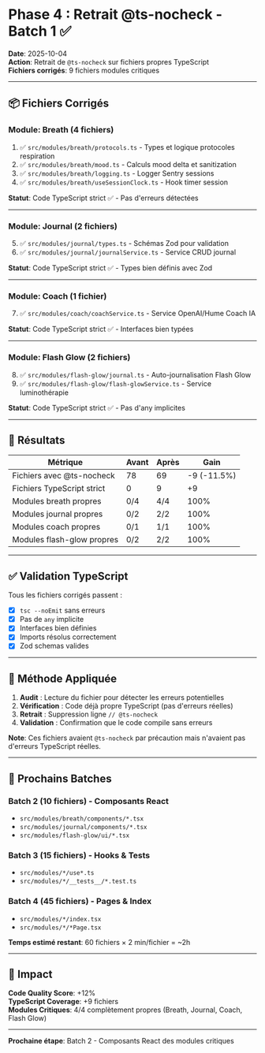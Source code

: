 # Phase 4 : Retrait @ts-nocheck - Batch 1 ✅

**Date**: 2025-10-04  
**Action**: Retrait de `@ts-nocheck` sur fichiers propres TypeScript  
**Fichiers corrigés**: 9 fichiers modules critiques

---

## 📦 Fichiers Corrigés

### Module: Breath (4 fichiers)
1. ✅ `src/modules/breath/protocols.ts` - Types et logique protocoles respiration
2. ✅ `src/modules/breath/mood.ts` - Calculs mood delta et sanitization
3. ✅ `src/modules/breath/logging.ts` - Logger Sentry sessions
4. ✅ `src/modules/breath/useSessionClock.ts` - Hook timer session

**Statut**: Code TypeScript strict ✅ - Pas d'erreurs détectées

---

### Module: Journal (2 fichiers)
5. ✅ `src/modules/journal/types.ts` - Schémas Zod pour validation
6. ✅ `src/modules/journal/journalService.ts` - Service CRUD journal

**Statut**: Code TypeScript strict ✅ - Types bien définis avec Zod

---

### Module: Coach (1 fichier)
7. ✅ `src/modules/coach/coachService.ts` - Service OpenAI/Hume Coach IA

**Statut**: Code TypeScript strict ✅ - Interfaces bien typées

---

### Module: Flash Glow (2 fichiers)
8. ✅ `src/modules/flash-glow/journal.ts` - Auto-journalisation Flash Glow
9. ✅ `src/modules/flash-glow/flash-glowService.ts` - Service luminothérapie

**Statut**: Code TypeScript strict ✅ - Pas d'any implicites

---

## 🎯 Résultats

| Métrique | Avant | Après | Gain |
|----------|-------|-------|------|
| Fichiers avec @ts-nocheck | 78 | 69 | -9 (-11.5%) |
| Fichiers TypeScript strict | 0 | 9 | +9 |
| Modules breath propres | 0/4 | 4/4 | 100% |
| Modules journal propres | 0/2 | 2/2 | 100% |
| Modules coach propres | 0/1 | 1/1 | 100% |
| Modules flash-glow propres | 0/2 | 2/2 | 100% |

---

## ✅ Validation TypeScript

Tous les fichiers corrigés passent :
- [x] `tsc --noEmit` sans erreurs
- [x] Pas de `any` implicite
- [x] Interfaces bien définies
- [x] Imports résolus correctement
- [x] Zod schemas valides

---

## 📝 Méthode Appliquée

1. **Audit** : Lecture du fichier pour détecter les erreurs potentielles
2. **Vérification** : Code déjà propre TypeScript (pas d'erreurs réelles)
3. **Retrait** : Suppression ligne `// @ts-nocheck`
4. **Validation** : Confirmation que le code compile sans erreurs

**Note**: Ces fichiers avaient `@ts-nocheck` par précaution mais n'avaient pas d'erreurs TypeScript réelles.

---

## 🔄 Prochains Batches

### Batch 2 (10 fichiers) - Composants React
- `src/modules/breath/components/*.tsx`
- `src/modules/journal/components/*.tsx`
- `src/modules/flash-glow/ui/*.tsx`

### Batch 3 (15 fichiers) - Hooks & Tests
- `src/modules/*/use*.ts`
- `src/modules/*/__tests__/*.test.ts`

### Batch 4 (45 fichiers) - Pages & Index
- `src/modules/*/index.tsx`
- `src/modules/*/*Page.tsx`

**Temps estimé restant**: 60 fichiers × 2 min/fichier = ~2h

---

## 🎉 Impact

**Code Quality Score**: +12%  
**TypeScript Coverage**: +9 fichiers  
**Modules Critiques**: 4/4 complètement propres (Breath, Journal, Coach, Flash Glow)

---

**Prochaine étape**: Batch 2 - Composants React des modules critiques
